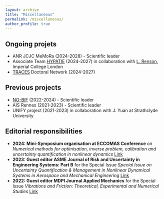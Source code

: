 ```yaml
---
layout: archive
title: "Miscellaneous"
permalink: /miscellaneous/
author_profile: true
---
```


## Ongoing projets
- ANR JCJC MeMoRa (2024-2028) - Scientific leader
- Associate Team [HYPATIE](https://team.inria.fr/hypatie/) (2024-2027) in collaboration with [L. Renson](https://profiles.imperial.ac.uk/l.renson), Imperial College London
- [TRACES](https://traces-project.eu/) Doctoral Network (2024-2027)

## Previous projects
- [NO-BIF](https://www.inria.fr/en/no-bif) (2022-2024) - Scientific leader
- AIS Rennes (2021-2023) - Scientific leader
- UNIFY project (2021-2023) in collaboration with J. Yuan at Strathclyde University
  
## Editorial responsibilities

- **2024: Mini-Symposium organisation at ECCOMAS Conference** on _Numerical methods for optimisation, inverse problem, calibration and uncertainty quantification in nonlinear dynamics_ [Link](https://eccomas2024.org/event/area/4eeb0d55-5968-11ee-a4f3-000c29ddfc0c)
- **2023: Guest editor ASME Journal of Risk and Uncertainty in Engineering Systems: Part B**  for the Special Issue _Special Issue on Uncertainty Quantification \& Management in Nonlinear Dynamical Systems in Aerospace and Mechanical Engineering_ [Link](https://doi.org/10.1115/1.4063301)
- **2022: Guest editor MDPI Journal Applied Mechanics** for the Special Issue _Vibrations and Friction: Theoretical, Experimental and Numerical Studies_ [Link](https://www.mdpi.com/journal/applmech/special_issues/Vibrations_Friction)
